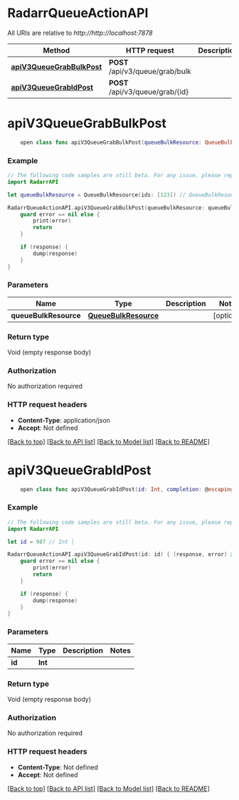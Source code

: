 # RadarrQueueActionAPI

All URIs are relative to *http://http://localhost:7878*

Method | HTTP request | Description
------------- | ------------- | -------------
[**apiV3QueueGrabBulkPost**](RadarrQueueActionAPI.md#apiv3queuegrabbulkpost) | **POST** /api/v3/queue/grab/bulk | 
[**apiV3QueueGrabIdPost**](RadarrQueueActionAPI.md#apiv3queuegrabidpost) | **POST** /api/v3/queue/grab/{id} | 


# **apiV3QueueGrabBulkPost**
```swift
    open class func apiV3QueueGrabBulkPost(queueBulkResource: QueueBulkResource? = nil, completion: @escaping (_ data: Void?, _ error: Error?) -> Void)
```



### Example
```swift
// The following code samples are still beta. For any issue, please report via http://github.com/OpenAPITools/openapi-generator/issues/new
import RadarrAPI

let queueBulkResource = QueueBulkResource(ids: [123]) // QueueBulkResource |  (optional)

RadarrQueueActionAPI.apiV3QueueGrabBulkPost(queueBulkResource: queueBulkResource) { (response, error) in
    guard error == nil else {
        print(error)
        return
    }

    if (response) {
        dump(response)
    }
}
```

### Parameters

Name | Type | Description  | Notes
------------- | ------------- | ------------- | -------------
 **queueBulkResource** | [**QueueBulkResource**](QueueBulkResource.md) |  | [optional] 

### Return type

Void (empty response body)

### Authorization

No authorization required

### HTTP request headers

 - **Content-Type**: application/json
 - **Accept**: Not defined

[[Back to top]](#) [[Back to API list]](../README.md#documentation-for-api-endpoints) [[Back to Model list]](../README.md#documentation-for-models) [[Back to README]](../README.md)

# **apiV3QueueGrabIdPost**
```swift
    open class func apiV3QueueGrabIdPost(id: Int, completion: @escaping (_ data: Void?, _ error: Error?) -> Void)
```



### Example
```swift
// The following code samples are still beta. For any issue, please report via http://github.com/OpenAPITools/openapi-generator/issues/new
import RadarrAPI

let id = 987 // Int | 

RadarrQueueActionAPI.apiV3QueueGrabIdPost(id: id) { (response, error) in
    guard error == nil else {
        print(error)
        return
    }

    if (response) {
        dump(response)
    }
}
```

### Parameters

Name | Type | Description  | Notes
------------- | ------------- | ------------- | -------------
 **id** | **Int** |  | 

### Return type

Void (empty response body)

### Authorization

No authorization required

### HTTP request headers

 - **Content-Type**: Not defined
 - **Accept**: Not defined

[[Back to top]](#) [[Back to API list]](../README.md#documentation-for-api-endpoints) [[Back to Model list]](../README.md#documentation-for-models) [[Back to README]](../README.md)

